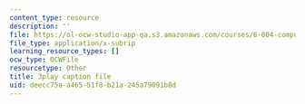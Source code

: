 ```yaml
---
content_type: resource
description: ''
file: https://ol-ocw-studio-app-qa.s3.amazonaws.com/courses/6-004-computation-structures-spring-2017/deecc75aa46551f8b21a245a79091b8d_Ouk7t7ViTfI.vtt
file_type: application/x-subrip
learning_resource_types: []
ocw_type: OCWFile
resourcetype: Other
title: 3play caption file
uid: deecc75a-a465-51f8-b21a-245a79091b8d
---
```

